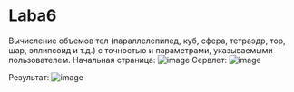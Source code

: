 # Laba6
Вычисление объемов тел (параллелепипед, куб, сфера, тетраэдр, тор, шар, эллипсоид и т.д.) с точностью и параметрами, указываемыми пользователем.
Начальная страница:
![image](https://user-images.githubusercontent.com/124569209/229418127-f82d43aa-51f4-4cf7-ac4a-6a4d23216a7a.png)
Сервлет:
![image](https://user-images.githubusercontent.com/124569209/229418197-35bb00be-3235-42d1-ba7b-02453006b649.png)

Результат:
![image](https://user-images.githubusercontent.com/124569209/229418386-c17dcad8-8f89-4e20-96e0-8097c4fd2026.png)
